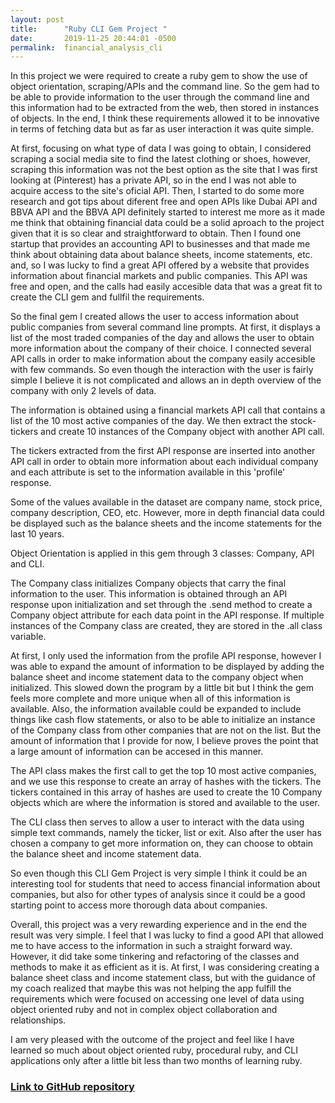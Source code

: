 ```yaml
---
layout: post
title:      "Ruby CLI Gem Project "
date:       2019-11-25 20:44:01 -0500
permalink:  financial_analysis_cli
---
```


In this project we were required to create a ruby gem to show the use of object orientation, scraping/APIs and the command line. So the gem had to be able to provide information to the user through the command line and this information had to be extracted from the web, then stored in instances of objects. In the end, I think these requirements allowed it to be innovative in terms of fetching data but as far as user interaction it was quite simple. 

At first, focusing on what type of data I was going to obtain, I considered scraping a social media site to find the latest clothing or shoes, however, scraping this information was not the best option as the site that I was first looking at (Pinterest) has a private API, so in the end I was not able to acquire access to the site's oficial API. Then, I started to do some more research and got tips about diferent free and open APIs like Dubai API and BBVA API and the BBVA API definitely started to interest me more as it made me think that obtaining financial data could be a solid aproach to the project given that it is so clear and straightforward to obtain. Then I found one startup that provides an accounting API to businesses and that made me think about obtaining data about balance sheets, income statements, etc. and, so I was lucky to find a great API offered by a website that provides information about financial markets and public companies. This API was free and open, and the calls had easily accesible data that was a great fit to create the CLI gem and fullfil the requirements. 

So the final gem I created allows the user to access information about public companies from several command line prompts. At first, it displays a list of the most traded companies of the day and allows the user to obtain more information about the company of their choice. I connected several API calls in order to make information about the company easily accesible with few commands. So even though the interaction with the user is fairly simple I believe it is not complicated and allows an in depth overview of the company with only 2 levels of data.

The information is obtained using a financial markets API call that contains a list of the 10 most active companies of the day. We then extract the stock-tickers and create 10 instances of the Company object with another API call.

The tickers extracted from the first API response are inserted into another API call in order to obtain more information about each individual company and each attribute is set to the information available in this 'profile' response. 

Some of the values available in the dataset are company name, stock price, company description, CEO, etc. However, more in depth financial data could be displayed such as the balance sheets and the income statements for the last 10 years.

Object Orientation is applied in this gem through 3 classes: Company, API and CLI.  

The Company class initializes Company objects that carry the final information to the user. This information is obtained through an API response upon initialization and set through the .send method to create a Company object attribute for each data point in the API response. If multiple instances of the Company class are created, they are stored in the .all class variable. 

At first, I only used the information from the profile API response, however I was able to expand the amount of information to be displayed by adding the balance sheet and income statement data to the company object when initialized. This slowed down the program by a little bit but I think the gem feels more complete and more unique when all of this information is available. Also, the information available could be expanded to include things like cash flow statements, or also to be able to initialize an instance of the Company class from other companies that are not on the list. But the amount of information that I provide for now, I believe proves the point that a large amount of information can be accesed in this manner.

The API class makes the first call to get the top 10 most active companies, and we use this response to create an array of hashes with the tickers. The tickers contained in this array of hashes are used to create the 10 Company objects which are where the information is stored and available to the user.

The CLI class then serves to allow a user to interact with the data using simple text commands, namely the ticker, list or exit. Also after the user has chosen a company to get more information on, they can choose to obtain the balance sheet and income statement data.

So even though this CLI Gem Project is very simple I think it could be an interesting tool for students that need to access financial information about companies, but also for other types of analysis since it could be a good starting point to access more thorough data about companies. 

Overall, this project was a very rewarding experience and in the end the result was very simple. I feel that I was lucky to find a good API that allowed me to have access to the information in such a straight forward way. However, it did take some tinkering and refactoring of the classes and methods to make it as efficient as it is. At first, I was considering creating a balance sheet class and income statement class, but with the guidance of my coach realized that maybe this was not helping the app fulfill the requirements which were focused on accessing one level of data using object oriented ruby and not in complex object collaboration and relationships.

I am very pleased with the outcome of the project and feel like I have learned so much about object oriented ruby,  procedural ruby, and CLI applications only after a little bit less than two months of learning ruby. 

### [Link to GitHub repository](https://github.com/SantiagoSalazarPavajeau/financial_analysis_cli)





